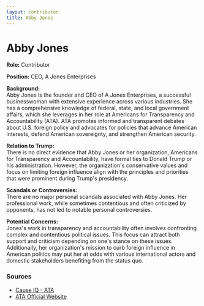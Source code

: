 ```yaml
---
layout: contributor
title: Abby Jones
---
```


# Abby Jones

**Role:** Contributor

**Position:** CEO, A Jones Enterprises

**Background:**  
Abby Jones is the founder and CEO of A Jones Enterprises, a successful businesswoman with extensive experience across various industries. She has a comprehensive knowledge of federal, state, and local government affairs, which she leverages in her role at Americans for Transparency and Accountability (ATA). ATA promotes informed and transparent debates about U.S. foreign policy and advocates for policies that advance American interests, defend American sovereignty, and strengthen American security.

**Relation to Trump:**  
There is no direct evidence that Abby Jones or her organization, Americans for Transparency and Accountability, have formal ties to Donald Trump or his administration. However, the organization's conservative values and focus on limiting foreign influence align with the principles and priorities that were prominent during Trump's presidency.

**Scandals or Controversies:**  
There are no major personal scandals associated with Abby Jones. Her professional work, while sometimes contentious and often criticized by opponents, has not led to notable personal controversies.

**Potential Concerns:**  
Jones's work in transparency and accountability often involves confronting complex and contentious political issues. This focus can attract both support and criticism depending on one's stance on these issues. Additionally, her organization's mission to curb foreign influence in American politics may put her at odds with various international actors and domestic stakeholders benefiting from the status quo.

### Sources
- [Cause IQ - ATA](https://www.causeiq.com)
- [ATA Official Website](https://www.americans4transparency.org)
